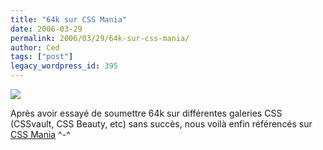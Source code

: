 ```yaml
---
title: "64k sur CSS Mania"
date: 2006-03-29
permalink: 2006/03/29/64k-sur-css-mania/
author: Ced
tags: ["post"]
legacy_wordpress_id: 395
---
```


<a href="http://cssmania.com/galleries/2006/03/28/64k.php" hreflang="fr"><img src="https://64k.be/wp-content/uploads/2006/infographie/css-mania-64k.jpg" /></a>

Après avoir essayé de soumettre 64k sur différentes galeries CSS (CSSvault, CSS Beauty, etc) sans succès, nous voilà enfin référencés sur <a href="http://cssmania.com/galleries/2006/03/28/64k.php" hreflang="en">CSS Mania</a> ^-^

<!-- excerpt -->
